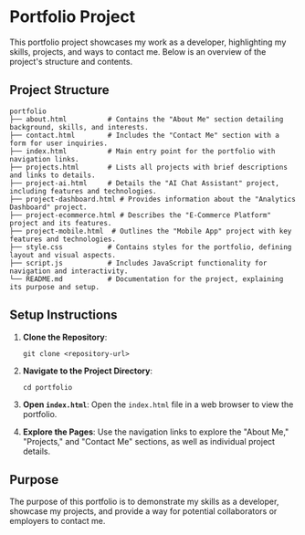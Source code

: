 # Portfolio Project

This portfolio project showcases my work as a developer, highlighting my skills, projects, and ways to contact me. Below is an overview of the project's structure and contents.

## Project Structure

```
portfolio
├── about.html          # Contains the "About Me" section detailing background, skills, and interests.
├── contact.html        # Includes the "Contact Me" section with a form for user inquiries.
├── index.html          # Main entry point for the portfolio with navigation links.
├── projects.html       # Lists all projects with brief descriptions and links to details.
├── project-ai.html     # Details the "AI Chat Assistant" project, including features and technologies.
├── project-dashboard.html # Provides information about the "Analytics Dashboard" project.
├── project-ecommerce.html # Describes the "E-Commerce Platform" project and its features.
├── project-mobile.html  # Outlines the "Mobile App" project with key features and technologies.
├── style.css           # Contains styles for the portfolio, defining layout and visual aspects.
├── script.js           # Includes JavaScript functionality for navigation and interactivity.
└── README.md           # Documentation for the project, explaining its purpose and setup.
```

## Setup Instructions

1. **Clone the Repository**: 
   ```
   git clone <repository-url>
   ```

2. **Navigate to the Project Directory**:
   ```
   cd portfolio
   ```

3. **Open `index.html`**: 
   Open the `index.html` file in a web browser to view the portfolio.

4. **Explore the Pages**: 
   Use the navigation links to explore the "About Me," "Projects," and "Contact Me" sections, as well as individual project details.

## Purpose

The purpose of this portfolio is to demonstrate my skills as a developer, showcase my projects, and provide a way for potential collaborators or employers to contact me.
